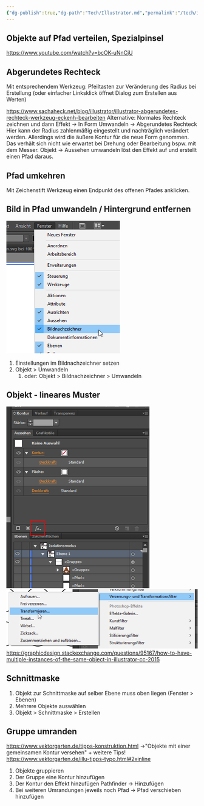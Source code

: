 ```yaml
---
{"dg-publish":true,"dg-path":"Tech/Illustrator.md","permalink":"/tech/illustrator/","tags":["knowledge-base","german"],"created":"2024-06-21T23:06:45.250+02:00","updated":"2025-05-24T12:59:53.509+02:00"}
---
```


## Objekte auf Pfad verteilen, Spezialpinsel
https://www.youtube.com/watch?v=bcOK-uNnCjU
## Abgerundetes Rechteck
Mit entsprechendem Werkzeug: Pfeiltasten zur Veränderung des Radius bei Erstellung (oder einfacher Linksklick öffnet Dialog zum Erstellen aus Werten)

https://www.sachaheck.net/blog/illustrator/illustrator-abgerundetes-rechteck-werkzeug-eckenh-bearbeiten
Alternative: Normales Rechteck zeichnen und dann Effekt -> In Form Umwandeln -> Abgerundetes Rechteck
Hier kann der Radius zahlenmäßig eingestellt und nachträglich verändert werden. Allerdings wird die äußere Kontur für die neue Form genommen. Das verhält sich nicht wie erwartet bei Drehung oder Bearbeitung bspw. mit dem Messer.
Objekt -> Aussehen umwandeln löst den Effekt auf und erstellt einen Pfad daraus.
## Pfad umkehren
Mit Zeichenstift Werkzeug einen Endpunkt des offenen Pfades anklicken.
## Bild in Pfad umwandeln / Hintergrund entfernen
![Pasted image 20241218212512.png](/img/user/attachments/Pasted%20image%2020241218212512.png)
1. Einstellungen im Bildnachzeichner setzen
2. Objekt > Umwandeln
	1. oder: Objekt > Bildnachzeichner > Umwandeln
## Objekt - lineares Muster
![Pasted image 20241218212226.png](/img/user/attachments/Pasted%20image%2020241218212226.png)
![Pasted image 20241218212251.png](/img/user/attachments/Pasted%20image%2020241218212251.png)
https://graphicdesign.stackexchange.com/questions/95167/how-to-have-multiple-instances-of-the-same-object-in-illustrator-cc-2015
## Schnittmaske
1. Objekt zur Schnittmaske auf selber Ebene muss oben liegen (Fenster > Ebenen)
2. Mehrere Objekte auswählen
3. Objekt > Schnittmaske > Erstellen
## Gruppe umranden
https://www.vektorgarten.de/tipps-konstruktion.html ->"Objekte mit einer gemeinsamen Kontur versehen" + weitere Tips!
https://www.vektorgarten.de/illu-tipps-typo.html#2xinline
1. Objekte gruppieren
2. Der Gruppe eine Kontur hinzufügen
3. Der Kontur den Effekt hinzufügen Pathfinder -> Hinzufügen
4. Bei weiteren Umrandungen jeweils noch Pfad -> Pfad verschieben hinzufügen
